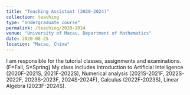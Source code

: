 ```yaml
---
title: "Teaching Assistant (2020-2024)"
collection: teaching
type: "Undergraduate course"
permalink: /teaching/2020-2024
venue: "University of Macau, Department of Mathematics"
date: 2020-08-25
location: "Macau, China"
---
```


I am responsible for the tutorial classes, assignments and examinations. (F=Fall, S=Spring)
My class includes Introduction to Artificial Intelligence (2020F-2021S, 2021F-2022S), 
Numerical analysis (2021S-2021F, 2022S-2022F, 2023S-2023F, 2024S-2024F), 
Calculus (2022F-2023S), 
Linear Algebra (2023F-2024S).
